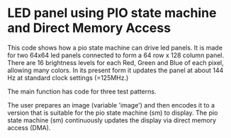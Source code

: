 # LED panel using PIO state machine and Direct Memory Access

This code shows how a pio state machine can drive led panels. It is made for
two 64x64 led panels connected to form a 64 row x 128 column panel. There are 16
brightness levels for each Red, Green and Blue of each pixel, allowing many 
colors. In its present form it updates the panel at about 144 Hz at standard
clock settings (=125MHz.)

The main function has code for three test patterns.

The user prepares an image (variable 'image') and then encodes it to a
version that is suitable for the pio state machine (sm) to display.
The pio state machine (sm) continuously updates the display via direct 
memory access (DMA).